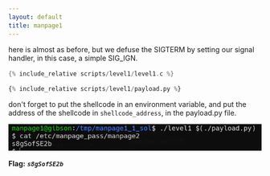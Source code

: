 ```yaml
---
layout: default
title: manpage1
---
```




here is almost as before, but we defuse the SIGTERM by setting our signal handler, in this case, a simple SIG_IGN.
```c
{% include_relative scripts/level1/level1.c %}
```
```python
{% include_relative scripts/level1/payload.py %}
```


don't forget to put the shellcode in an environment variable, and put the address of the shellcode in `shellcode_address`, in the payload.py file.

![image](./images/level1.png)

**Flag:** ***`s8gSofSE2b`*** 
